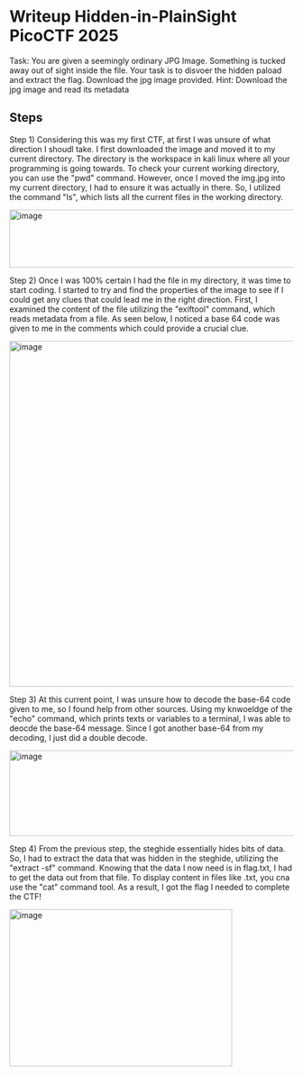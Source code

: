 #  Writeup Hidden-in-PlainSight PicoCTF 2025

Task: You are given a seemingly ordinary JPG Image. Something is tucked away out of sight inside the file. Your task is to disvoer the hidden paload and extract the flag.
Download the jpg image provided.
Hint: Download the jpg image and read its metadata

## Steps
 Step 1) Considering this was my first CTF, at first I was unsure of what direction I shoudl take. I first downloaded the image and moved it to my current directory. The directory is the workspace in kali linux where all your programming is going towards. To check your current working directory, you can use the "pwd" command. However, once I moved the img.jpg into my current directory, I had to ensure it was actually in there. So, I utilized the command "ls", which lists all the current files in the working directory.

  <img width="898" height="103" alt="image" src="https://github.com/user-attachments/assets/e3cbe9dc-44d2-4043-88ba-a7b935a9eedd" />

  Step 2) Once I was 100% certain I had the file in my directory, it was time to start coding. I started to try and find the properties of the image to see if I could get any clues that could lead me in the right direction. First, I examined the content of the file utilizing the "exiftool" command, which reads metadata from a file. As seen below, I noticed a base 64 code was  given to me in the comments which could provide a crucial clue.

  <img width="824" height="614" alt="image" src="https://github.com/user-attachments/assets/8c64ca28-06b5-41bf-a8e9-310fc9968414" />

Step 3) At this current point, I was unsure how to decode the base-64 code given to me, so I found help from other sources. Using my knwoeldge of the "echo" command, which prints texts or variables to a terminal, I was able to deocde the base-64 message. Since I got another base-64 from my decoding, I just did a double decode.

   <img width="720" height="152" alt="image" src="https://github.com/user-attachments/assets/2285d59e-35ce-44a6-9d5d-8d9fb47a7d6e" />

   Step 4) From the previous step, the steghide essentially hides bits of data. So, I had to extract the data that was hidden in the steghide, utilizing the "extract -sf" command. Knowing that the data I now need is in flag.txt, I had to get the data out from that file. To display content in files like .txt, you cna use the "cat" command tool. As a result, I got the flag I needed to complete the CTF!
   
 <img width="395" height="279" alt="image" src="https://github.com/user-attachments/assets/1213407b-d905-4a04-8a9f-d8c51bb1e776" />


 





